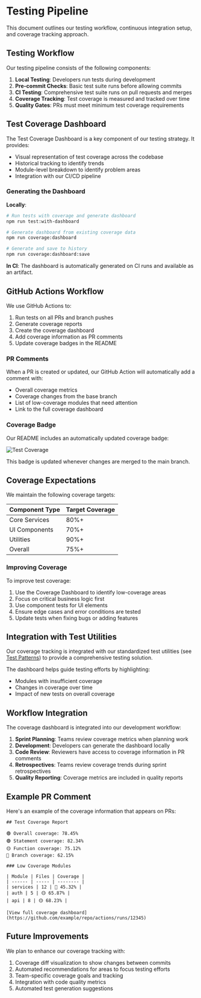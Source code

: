 # Testing Pipeline

This document outlines our testing workflow, continuous integration setup, and coverage tracking approach.

## Testing Workflow

Our testing pipeline consists of the following components:

1. **Local Testing**: Developers run tests during development
2. **Pre-commit Checks**: Basic test suite runs before allowing commits
3. **CI Testing**: Comprehensive test suite runs on pull requests and merges
4. **Coverage Tracking**: Test coverage is measured and tracked over time
5. **Quality Gates**: PRs must meet minimum test coverage requirements

## Test Coverage Dashboard

The Test Coverage Dashboard is a key component of our testing strategy. It provides:

- Visual representation of test coverage across the codebase
- Historical tracking to identify trends
- Module-level breakdown to identify problem areas
- Integration with our CI/CD pipeline

### Generating the Dashboard

**Locally**:
```bash
# Run tests with coverage and generate dashboard
npm run test:with-dashboard

# Generate dashboard from existing coverage data
npm run coverage:dashboard

# Generate and save to history
npm run coverage:dashboard:save
```

**In CI**:
The dashboard is automatically generated on CI runs and available as an artifact.

## GitHub Actions Workflow

We use GitHub Actions to:

1. Run tests on all PRs and branch pushes
2. Generate coverage reports
3. Create the coverage dashboard
4. Add coverage information as PR comments
5. Update coverage badges in the README

### PR Comments

When a PR is created or updated, our GitHub Action will automatically add a comment with:
- Overall coverage metrics
- Coverage changes from the base branch
- List of low-coverage modules that need attention
- Link to the full coverage dashboard

### Coverage Badge

Our README includes an automatically updated coverage badge:

![Test Coverage](https://img.shields.io/badge/coverage-XX%25-brightgreen)

This badge is updated whenever changes are merged to the main branch.

## Coverage Expectations

We maintain the following coverage targets:

| Component Type | Target Coverage |
|----------------|----------------|
| Core Services  | 80%+           |
| UI Components  | 70%+           |
| Utilities      | 90%+           |
| Overall        | 75%+           |

### Improving Coverage

To improve test coverage:

1. Use the Coverage Dashboard to identify low-coverage areas
2. Focus on critical business logic first
3. Use component tests for UI elements
4. Ensure edge cases and error conditions are tested
5. Update tests when fixing bugs or adding features

## Integration with Test Utilities

Our coverage tracking is integrated with our standardized test utilities (see [Test Patterns](./TESTING_PATTERNS.md)) to provide a comprehensive testing solution.

The dashboard helps guide testing efforts by highlighting:
- Modules with insufficient coverage
- Changes in coverage over time
- Impact of new tests on overall coverage

## Workflow Integration

The coverage dashboard is integrated into our development workflow:

1. **Sprint Planning**: Teams review coverage metrics when planning work
2. **Development**: Developers can generate the dashboard locally
3. **Code Review**: Reviewers have access to coverage information in PR comments
4. **Retrospectives**: Teams review coverage trends during sprint retrospectives
5. **Quality Reporting**: Coverage metrics are included in quality reports

## Example PR Comment

Here's an example of the coverage information that appears on PRs:

```
## Test Coverage Report

🟢 Overall coverage: 78.45%
🟢 Statement coverage: 82.34%
🟡 Function coverage: 75.12%
🔴 Branch coverage: 62.15%

### Low Coverage Modules

| Module | Files | Coverage |
| ------ | ----- | -------- |
| services | 12 | 🔴 45.32% |
| auth | 5 | 🟡 65.87% |
| api | 8 | 🟡 68.23% |

[View full coverage dashboard](https://github.com/example/repo/actions/runs/12345)
```

## Future Improvements

We plan to enhance our coverage tracking with:

1. Coverage diff visualization to show changes between commits
2. Automated recommendations for areas to focus testing efforts
3. Team-specific coverage goals and tracking
4. Integration with code quality metrics
5. Automated test generation suggestions